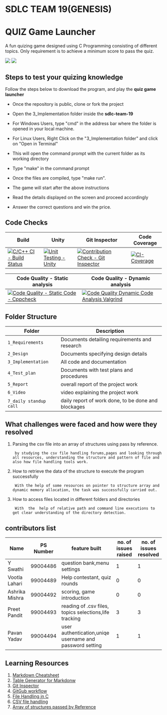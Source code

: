 # SDLC TEAM 19(GENESIS)
# QUIZ Game Launcher

A fun quizing game designed using C Programming consisting of different topics. Only requirement is to achieve a minimum score to pass the quiz.

![](https://github.com/GENESIS2021Q1/sdlc-team-19/blob/main/images/intro2.png)
![](https://github.com/GENESIS2021Q1/sdlc-team-19/blob/main/images/intro1.png)

## Steps to test your quizing knowledge
Follow the steps below to download the program, and play the **quiz game launcher**
- Once the repository is public, clone or fork the project
- Open the 3_Implementation folder inside the **sdlc-team-19**
- For Windows Users, type "cmd" in the address bar where the folder is opened in your local machine.

- For Linux Users, Right Click on the "3_Implementation folder" and click on "Open in Terminal"
- This will open the command prompt with the current folder as its working directory
- Type "make" in the command prompt
- Once the files are compiled, type "make run".
- The game will start after the above instructions
- Read the details displayed on the screen and proceed accordingly
- Answer the correct questions and win the price.

## Code Checks

| Build                                                                                                                                                                            | Unity                                                                                                                                                                           | Git Inspector                                                                                                                                                                   | Code Coverage                                                                                                                                                                   |
|--|--|--|--|
|[![C/C++ CI - Build Status](https://github.com/99004493-PreetPandit/abcd/actions/workflows/c-cpp.yml/badge.svg)](https://github.com/99004493-PreetPandit/abcd/actions/workflows/c-cpp.yml) |[![Unit Testing - Unity](https://github.com/99004493-PreetPandit/abcd/actions/workflows/unit.yml/badge.svg?branch=master)](https://github.com/99004493-PreetPandit/abcd/actions/workflows/unit.yml) |[![Contribution Check - Git Inspector](https://github.com/99004493-PreetPandit/abcd/actions/workflows/gitinspector.yml/badge.svg?branch=master)](https://github.com/99004493-PreetPandit/abcd/actions/workflows/gitinspector.yml)|[![CI-Coverage](https://github.com/99004493-PreetPandit/abcd/actions/workflows/coverage.yml/badge.svg)](https://github.com/99004493-PreetPandit/abcd/actions/workflows/coverage.yml)  |

| Code Quality - Static analysis                                                                                                                                                  | Code Quality - Dynamic analysis                                                                                                                                                                        |
|--|--|
|[![Code Quality - Static Code - Cppcheck](https://github.com/99004493-PreetPandit/abcd/actions/workflows/cppcheck.yml/badge.svg?branch=master)](https://github.com/99004493-PreetPandit/abcd/actions/workflows/cppcheck.yml) |[![Code Quality Dynamic Code Analysis Valgrind](https://github.com/GENESIS2021Q1/sdlc-team-19/actions/workflows/dynamic%20code%20analysis.yml/badge.svg)](https://github.com/GENESIS2021Q1/sdlc-team-19/actions/workflows/dynamic%20code%20analysis.yml)|


## Folder Structure
Folder             | Description
-------------------|----------------------------------------------
`1_Requirements`   | Documents detailing requirements and research
`2_Design`         | Documents specifying design details
`3_Implementation` | All code and documentation
`4_Test_plan`      | Documents with test plans and procedures
`5_Report`         | overall report of the project work
`6_Video`          | video explaining the project work
`7_daily standup call`| daily report of work done, to be done and blockages

## What challenges were faced and how were they resolved

1. Parsing the csv file into an array of structures using pass by reference.
 
        by studying the csv file handling forums,pages and looking through all resources, understanding the structure and pattern of file and also how file handling tools work.

2. How to retrieve the data of the structure to execute the program successfully
 
        With the help of some resources on pointer to structure array and dynamic memory allocation, the task was successfully carried out.

3. How to access files located in different folders and directories
 
        With  the  help of relative path and command line executions to get clear understanding of the directory detection.


## contributors list
 
 Name | PS Number | feature built |no. of issues raised | no. of issues resolved|
 -----|-----------|---------------|---------------------|-----------------------|
 Y Swathi|99004486|       question bank,menu settings      |   1        |     1  |
 Vootla Lahari|99004489|    Help contestant, quiz rounds      |   0        |   0    |
 Ashrika Mishra|99004492|       scoring, game introduction  |   0        |   0    |
 Preet Pandit|99004493|  reading of .csv files, topics selections,life tracking        |    3       |   3    |
 Pavan Yadav |99004494|     user authentication,uniqe username and password setting     |    1       |   1    |
 
 ## Learning Resources
1. [Markdown Cheatsheet](https://github.com/adam-p/markdown-here/wiki/Markdown-Cheatsheet)
2. [Table Generator for Markdonw](https://www.tablesgenerator.com/markdown_tables)
3. [Git Inspector](https://github.com/ejwa/gitinspector.git)
4. [GitGub workflow](https://docs.github.com/en/actions/learn-github-action)
5. [File Handling in C](https://www.geeksforgeeks.org/basics-file-handling-c/)
6. [CSV file handling](https://www.geeksforgeeks.org/relational-database-from-csv-files-in-c/)
7. [Array of structures passed by Reference](https://github.com/stepin654321/MiniProject_Template/tree/master/Example_Programs/programming_concpets/array_of_structures)
